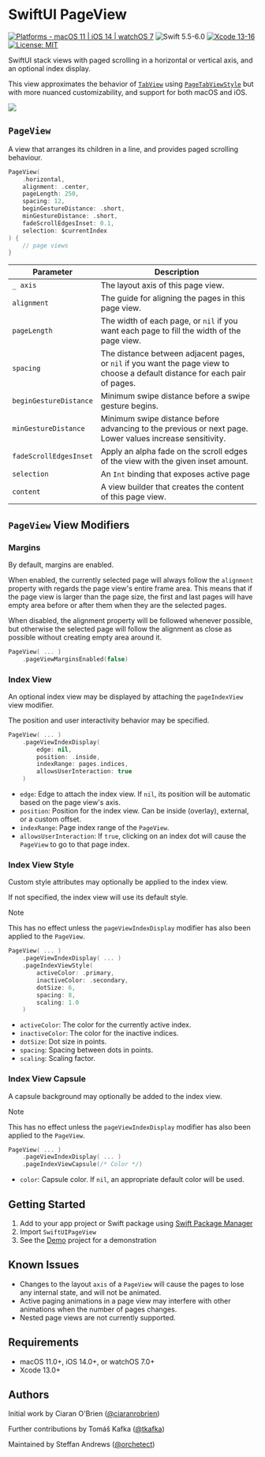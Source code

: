 # SwiftUI PageView

[![Platforms - macOS 11 | iOS 14 | watchOS 7](https://img.shields.io/badge/Platforms-macOS%2011%20|%20iOS%2014%20|%20watchOS%207%20-lightgrey.svg?style=flat)](https://developer.apple.com/swift) ![Swift 5.5-6.0](https://img.shields.io/badge/Swift-5.5–6.0-orange.svg?style=flat) [![Xcode 13-16](https://img.shields.io/badge/Xcode-13–16-blue.svg?style=flat)](https://developer.apple.com/swift) [![License: MIT](http://img.shields.io/badge/License-MIT-lightgrey.svg?style=flat)](https://github.com/orchetect/SwiftUIPageView/blob/main/LICENSE)

SwiftUI stack views with paged scrolling in a horizontal or vertical axis, and an optional index display.

This view approximates the behavior of [`TabView`](https://developer.apple.com/documentation/swiftui/tabview) using [`PageTabViewStyle`](https://developer.apple.com/documentation/swiftui/pagetabviewstyle) but with more nuanced customizability, and support for both macOS and iOS.

![](https://github.com/orchetect/SwiftUIPageView/assets/11605557/28391079-001a-4b54-88ca-9d43698ab013)

## `PageView`

A view that arranges its children in a line, and provides paged scrolling behaviour.

```swift
PageView(
    .horizontal,
    alignment: .center,
    pageLength: 250,
    spacing: 12,
    beginGestureDistance: .short,
    minGestureDistance: .short,
    fadeScrollEdgesInset: 0.1,
    selection: $currentIndex
) {
    // page views
}
```

| Parameter | Description |
| --- | --- |
| `_ axis` | The layout axis of this page view. |
| `alignment` | The guide for aligning the pages in this page view. |
| `pageLength` | The width of each page, or `nil` if you want each page to fill the width of the page view. |
| `spacing` | The distance between adjacent pages, or `nil` if you want the page view to choose a default distance for each pair of pages. |
| `beginGestureDistance` | Minimum swipe distance before a swipe gesture begins. |
| `minGestureDistance` | Minimum swipe distance before advancing to the previous or next page. Lower values increase sensitivity. |
| `fadeScrollEdgesInset` | Apply an alpha fade on the scroll edges of the view with the given inset amount. |
| `selection` | An `Int` binding that exposes active page |
| `content` | A view builder that creates the content of this page view. |

## `PageView` View Modifiers

### Margins

By default, margins are enabled.

When enabled, the currently selected page will always follow the `alignment` property with regards the page view's entire frame area. This means that if the page view is larger than the page size, the first and last pages will have empty area before or after them when they are the selected pages.

When disabled, the alignment property will be followed whenever possible, but otherwise the selected page will follow the alignment as close as possible without creating empty area around it.

```swift
PageView( ... )
    .pageViewMarginsEnabled(false)
```

### Index View

An optional index view may be displayed by attaching the `pageIndexView` view modifier.

The position and user interactivity behavior may be specified.

```swift
PageView( ... )
    .pageViewIndexDisplay(
        edge: nil,
        position: .inside,
        indexRange: pages.indices,
        allowsUserInteraction: true
    )
```

- `edge`: Edge to attach the index view. If `nil`, its position will be automatic based on the page view's axis.
- `position`: Position for the index view. Can be inside (overlay), external, or a custom offset.
- `indexRange`: Page index range of the ``PageView``.
- `allowsUserInteraction`: If `true`, clicking on an index dot will cause the ``PageView`` to go to that page index.

### Index View Style

Custom style attributes may optionally be applied to the index view.

If not specified, the index view will use its default style.

> [!NOTE]
> This has no effect unless the `pageViewIndexDisplay` modifier has also been applied to the `PageView`.

```swift
PageView( ... )
    .pageViewIndexDisplay( ... )
    .pageIndexViewStyle(
        activeColor: .primary,
        inactiveColor: .secondary,
        dotSize: 6,
        spacing: 8,
        scaling: 1.0
    )
```

- `activeColor`: The color for the currently active index.
- `inactiveColor`: The color for the inactive indices.
- `dotSize`: Dot size in points.
- `spacing`: Spacing between dots in points.
- `scaling`: Scaling factor.

### Index View Capsule

A capsule background may optionally be added to the index view.

> [!NOTE]
> This has no effect unless the `pageViewIndexDisplay` modifier has also been applied to the `PageView`.

```swift
PageView( ... )
    .pageViewIndexDisplay( ... )
    .pageIndexViewCapsule(/* Color */)
```

- `color`: Capsule color. If `nil`, an appropriate default color will be used.

## Getting Started

1. Add to your app project or Swift package using [Swift Package Manager](https://developer.apple.com/documentation/xcode/adding_package_dependencies_to_your_app)
2. Import `SwiftUIPageView`
3. See the [Demo](Demo) project for a demonstration

## Known Issues

- Changes to the layout `axis` of a `PageView` will cause the pages to lose any internal state, and will not be animated.
- Active paging animations in a page view may interfere with other animations when the number of pages changes.
- Nested page views are not currently supported.

## Requirements

- macOS 11.0+, iOS 14.0+, or watchOS 7.0+
- Xcode 13.0+

## Authors

Initial work by Ciaran O'Brien ([@ciaranrobrien](http://github.com/ciaranrobrien))

Further contributions by Tomáš Kafka ([@tkafka](https://github.com/tkafka))

Maintained by Steffan Andrews ([@orchetect](https://github.com/orchetect))
